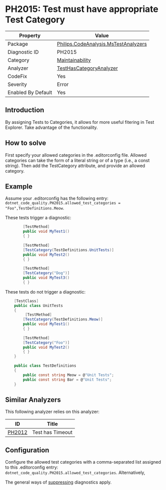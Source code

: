 # PH2015: Test must have appropriate Test Category

| Property | Value  |
|--|--|
| Package | [Philips.CodeAnalysis.MsTestAnalyzers](https://www.nuget.org/packages/Philips.CodeAnalysis.MsTestAnalyzers) |
| Diagnostic ID | PH2015 |
| Category  | [Maintainability](../Maintainability.md) |
| Analyzer | [TestHasCategoryAnalyzer](https://github.com/philips-software/roslyn-analyzers/blob/main/Philips.CodeAnalysis.MsTestAnalyzers/TestHasCategoryAnalyzer.cs)
| CodeFix  | Yes |
| Severity | Error |
| Enabled By Default | Yes |

## Introduction

By assigning Tests to Categories, it allows for more useful fitering in Test Explorer. Take advantage of the functionality.

## How to solve

First specify your allowed categories in the .editorconfig file. Allowed categories can take the form of a literal string or of a type (i.e., a const string). Then add the TestCategory attribute, and provide an allowed category.

## Example

Assume your .editorconfig has the following entry: `dotnet_code_quality.PH2015.allowed_test_categories = "Foo",TestDefinitions.Meow`.

These tests trigger a diagnostic:
``` cs
        [TestMethod]
        public void MyTest1()
        { }
        
        [TestMethod]
        [TestCategory(TestDefinitions.UnitTests)]
        public void MyTest2()
        { }
        
        [TestMethod]
        [TestCategory("Dog")]
        public void MyTest3()
        { }        
```

These tests do not trigger a diagnostic:
``` cs
    [TestClass]
    public class UnitTests
    {
         [TestMethod]
        [TestCategory(TestDefinitions.Meow)]
        public void MyTest1()
        { }
        
        [TestMethod]
        [TestCategory("Foo")]
        public void MyTest2()
        { }        
    }
    
    public class TestDefinitions
    {
        public const string Meow = @"Unit Tests";
        public const string Bar = @"Unit Tests";
    }                
```

## Similar Analyzers

This following analyzer relies on this analyzer:

| ID | Title  |
|--|--|
| [PH2012](./PH2012.md) | Test has Timeout |

## Configuration

Configure the allowed test categories with a comma-separated list assigned to this .editorconfig entry: `dotnet_code_quality.PH2015.allowed_test_categories`. Alternatively, 

The general ways of [suppressing](https://learn.microsoft.com/en-us/dotnet/fundamentals/code-analysis/suppress-warnings) diagnostics apply.
